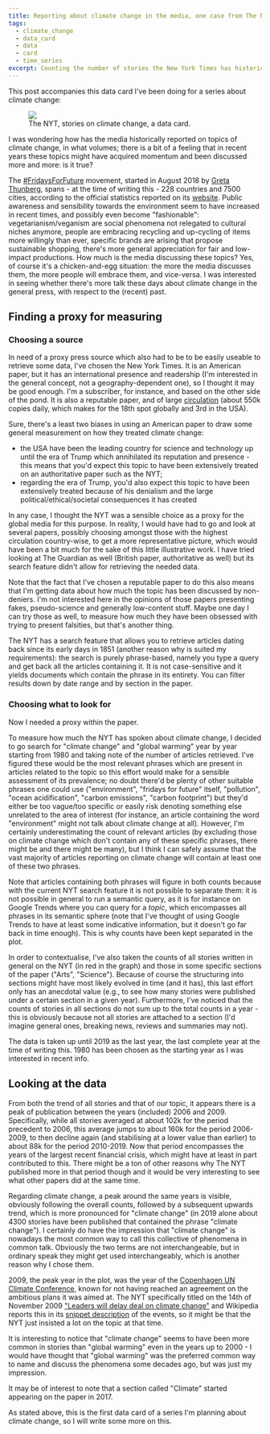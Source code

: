 ```yaml
---
title: Reporting about climate change in the media, one case from The New York Times
tags:
  - climate_change
  - data_card
  - data
  - card
  - time_series
excerpt: Counting the number of stories the New York Times has historically written on climate change in order to assess how much has the topic been addressed historically.
---
```


This post accompanies this data card I've been doing for a series about climate change:

<figure class="align-center" style="width: 600px">
  <img src="{{ site.url }}{{site.posts_images_path}}nyt-climate-change.jpg">
  <figcaption>The NYT, stories on climate change, a data card.</figcaption>
</figure>

I was wondering how has the media historically reported on topics of climate change, in what volumes; there is a bit of a feeling that in recent years these topics might have acquired momentum and been discussed more and more: is it true?

The [#FridaysForFuture](https://twitter.com/Fridays4future) movement, started in August 2018 by [Greta Thunberg](https://twitter.com/GretaThunberg), spans - at the time of writing this - 228 countries and 7500 cities, according to the official statistics reported on its [website](https://www.fridaysforfuture.org/statistics/graph). Public awareness and sensibility towards the environment seem to have increased in recent times, and possibly even become "fashionable": vegetarianism/veganism are social phenomena not relegated to cultural niches anymore, people are embracing recycling and up-cycling of items more willingly than ever, specific brands are arising that propose sustainable shopping, there's more general appreciation for fair and low-impact productions. How much is the media discussing these topics? Yes, of course it's a chicken-and-egg situation: the more the media discusses them, the more people will embrace them, and vice-versa. I was interested in seeing whether there's more talk these days about climate change in the general press, with respect to the (recent) past.

## Finding a proxy for measuring

### Choosing a source

In need of a proxy press source which also had to be to be easily useable to retrieve some data, I've chosen the New York Times. It is an American paper, but it has an international presence and readership (I'm interested in the general concept, not a geography-dependent one), so I thought it may be good enough. I'm a subscriber, for instance, and based on the other side of the pond.
 It is also a reputable paper, and of large [circulation](https://en.wikipedia.org/wiki/The_New_York_Times#cite_note-11) (about 550k copies daily, which makes for the 18th spot globally and 3rd in the USA).

Sure, there's a least two biases in using an American paper to draw some general measurement on how they treated climate change:
* the USA have been the leading country for science and technology up until the era of Trump which annihilated its reputation and presence - this means that you'd expect this topic to have been extensively treated on an authoritative paper such as the NYT;
* regarding the era of Trump, you'd also expect this topic to have been extensively treated because of his denialism and the large political/ethical/societal consequences it has created

In any case, I thought the NYT was a sensible choice as a proxy for the global media for this purpose. In reality, I would have had to go and look at several papers, possibly choosing amongst those with the highest circulation country-wise, to get a more representative picture, which would have been a bit much for the sake of this little illustrative work. I have tried looking at The Guardian as well (British paper, authoritative as well) but its search feature didn't allow for retrieving the needed data.

Note that the fact that I've chosen a reputable paper to do this also means that I'm getting data about how much the topic has been discussed by non-deniers. I'm not interested here in the opinions of those papers presenting fakes, pseudo-science and generally low-content stuff. Maybe one day I can try those as well, to measure how much they have been obsessed with trying to present falsities, but that's another thing.

The NYT has a search feature that allows you to retrieve articles dating back since its early days in 1851 (another reason why is suited my requirements): the search is purely phrase-based, namely you type a query and get back all the articles containing it. It is not case-sensitive and it yields documents which contain the phrase in its entirety. You can filter results down by date range and by section in the paper.

### Choosing what to look for

Now I needed a proxy within the paper.

To measure how much the NYT has spoken about climate change, I decided to go search for "climate change" and "global warming" year by year starting from 1980 and taking note of the number of articles retrieved. I've figured these would be the most relevant phrases which are present in articles related to the topic so this effort would make for a sensible assessment of its prevalence; no doubt there'd be plenty of other suitable phrases one could use ("environment", "fridays for future" itself, "pollution", "ocean acidification", "carbon emissions", "carbon footprint") but they'd either be too vague/too specific or easily risk denoting something else unrelated to the area of interest (for instance, an article containing the word "environment" might not talk about climate change at all).
However, I'm certainly underestimating the count of relevant articles (by excluding those on climate change which don't contain any of these specific phrases, there might be and there might be many), but I think I can safely assume that the vast majority of articles reporting on climate change will contain at least one of these two phrases.

Note that articles containing both phrases will figure in both counts because with the current NYT search feature it is not possible to separate them: it is not possible in general to run a semantic query, as it is for instance on Google Trends where you can query for a _topic_, which encompasses all phrases in its semantic sphere (note that I've thought of using Google Trends to have at least some indicative information, but it doesn't go far back in time enough). This is why counts have been kept separated in the plot.

In order to contextualise, I've also taken the counts of all stories written in general on the NYT (in red in the graph) and those in some specific sections of the paper ("Arts", "Science"). Because of course the structuring into sections might have most likely evolved in time (and it has), this last effort only has an anecdotal value (e.g., to see how many stories were published under a certain section in a given year). Furthermore, I've noticed that the counts of stories in all sections do not sum up to the total counts in a year - this is obviously because not all stories are attached to a section (I'd imagine general ones, breaking news, reviews and summaries may not).

The data is taken up until 2019 as the last year, the last complete year at the time of writing this. 1980 has been chosen as the starting year as I was interested in recent info.

## Looking at the data

From both the trend of all stories and that of our topic, it appears there is a peak of publication between the years (included) 2006 and 2009. Specifically, while all stories averaged at about 102k for the period precedent to 2006, this average jumps to about 160k for the period 2006-2009, to then decline again (and stabilising at a lower value than earlier) to about 88k for the period 2010-2019.
Now that period encompasses the years of the largest recent financial crisis, which might have at least in part contributed to this. There might be a ton of other reasons why The NYT published more in that period though and it would be very interesting to see what other papers did at the same time.

Regarding climate change, a peak around the same years is visible, obviously following the overall counts, followed by a subsequent upwards trend, which is more pronounced for "climate change" (in 2019 alone about 4300 stories have been published that contained the phrase "climate change"). I certainly do have the impression that "climate change" is nowadays the most common way to call this collective of phenomena in common talk. Obviously the two terms are not interchangeable, but in ordinary speak they might get used interchangeably, which is another reason why I chose them.

2009, the peak year in the plot, was the year of the [Copenhagen UN Climate Conference](https://unfccc.int/process-and-meetings/conferences/past-conferences/copenhagen-climate-change-conference-december-2009/copenhagen-climate-change-conference-december-2009), known for not having reached an agreement on the ambitious plans it was aimed at. The NYT specifically titled on the 14th of November 2009 ["Leaders will delay deal on climate change"](https://www.nytimes.com/2009/11/15/world/asia/15prexy.html?_r=1) and Wikipedia reports this in its [snippet description](https://en.wikipedia.org/wiki/United_Nations_Climate_Change_conference#2009:_COP_15/CMP_5,_Copenhagen,_Denmark) of the events, so it might be that the NYT just insisted a lot on the topic at that time.

It is interesting to notice that "climate change" seems to have been more common in stories than "global warming" even in the years up to 2000 - I would have thought that "global warming" was the preferred common way to name and discuss the phenomena some decades ago, but was just my impression.

It may be of interest to note that a section called "Climate" started appearing on the paper in 2017.

As stated above, this is the first data card of a series I'm planning about climate change, so I will write some more on this.

